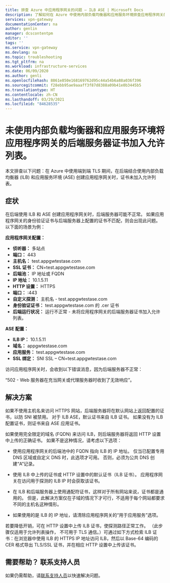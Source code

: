 ```yaml
---
title: 排查 Azure 中应用程序网关的问题 – ILB ASE | Microsoft Docs
description: 了解如何在 Azure 中使用内部负载均衡器和应用服务环境排查应用程序网关的问题
services: vpn-gateway
documentationCenter: na
author: genlin
manager: dcscontentpm
editor: ''
tags: ''
ms.service: vpn-gateway
ms.devlang: na
ms.topic: troubleshooting
ms.tgt_pltfrm: na
ms.workload: infrastructure-services
ms.date: 06/09/2020
ms.author: genli
ms.openlocfilehash: 8861e850e168169762d95c44a54b6a88a036f396
ms.sourcegitcommit: f28ebb95ae9aaaff3f87d8388a09b41e0b3445b5
ms.translationtype: HT
ms.contentlocale: zh-CN
ms.lasthandoff: 03/29/2021
ms.locfileid: "84628535"
---
```

# <a name="back-end-server-certificate-is-not-allow-listed-for-an-application-gateway-using-an-internal-load-balancer-with-an-app-service-environment"></a>未使用内部负载均衡器和应用服务环境将应用程序网关的后端服务器证书加入允许列表。

本文排查以下问题：在 Azure 中使用端到端 TLS 期间，在后端结合使用内部负载均衡器 (ILB) 和应用服务环境 (ASE) 创建应用程序网关时，证书未加入允许列表。

## <a name="symptoms"></a>症状

在后端使用 ILB 和 ASE 创建应用程序网关时，后端服务器可能不正常。 如果应用程序网关的身份验证证书与后端服务器上配置的证书不匹配，则会出现此问题。 以下面的场景为例：

**应用程序网关配置：**

- **侦听器：** 多站点
- **端口：** 443
- **主机名：** test.appgwtestase.com
- **SSL 证书：** CN=test.appgwtestase.com
- **后端池：** IP 地址或 FQDN
- **IP 地址：** 10.1.5.11
- **HTTP 设置：** HTTPS
- **端口：** :443
- **自定义探测：** 主机名 - test.appgwtestase.com
- **身份验证证书：** test.appgwtestase.com 的 .cer 证书
- **后端运行状况：** 运行不正常 - 未将应用程序网关的后端服务器证书加入允许列表。

**ASE 配置：**

- **ILB IP：** 10.1.5.11
- **域名：** appgwtestase.com
- **应用服务：** test.appgwtestase.com
- **SSL 绑定：** SNI SSL – CN=test.appgwtestase.com

访问应用程序网关时，会收到以下错误消息，因为后端服务器不正常：

“502 - Web 服务器在充当网关或代理服务器时收到了无效响应”。

## <a name="solution"></a>解决方案

如果不使用主机名来访问 HTTPS 网站，后端服务器将在默认网站上返回配置的证书，以防 SNI 被禁用。 对于 ILB ASE，默认证书来自 ILB 证书。 如果没有为 ILB 配置证书，则证书来自 ASE 应用证书。

如果使用完全限定的域名 (FQDN) 来访问 ILB，则后端服务器将返回 HTTP 设置中上传的正确证书。 如果不是这种情况，请考虑以下选项：

- 使用应用程序网关的后端池中的 FQDN 指向 ILB 的 IP 地址。 仅当已配置专用 DNS 区域或自定义 DNS 时，此选项才可用。 否则，必须为公共 DNS 创建“A”记录。

- 使用 ILB 中上传的证书或 HTTP 设置中的默认证书（ILB 证书）。 应用程序网关在访问用于探测的 ILB IP 时会获取该证书。

- 在 ILB 和后端服务器上使用通配符证书，这样对于所有网站来说，证书都是通用的。 但是，此解决方案仅在子域的情况下才可行，不适用于每个网站都要求不同的主机名这种情形。

- 如果使用的是 ILB 的 IP 地址，请清除应用程序网关的“用于应用服务”选项。

若要降低开销，可在 HTTP 设置中上传 ILB 证书，使探测路径正常工作。 （此步骤仅适用于允许列表操作， 不可用于 TLS 通信。）可通过如下方式检索 ILB 证书：在浏览器中使用 ILB 的 HTTPS IP 地址访问 ILB，然后以 Base-64 编码的 CER 格式导出 TLS/SSL 证书，并在相应 HTTP 设置中上传该证书。

## <a name="need-help-contact-support"></a>需要帮助？ 联系支持人员

如果仍需帮助，请[联系支持人员](https://portal.azure.com/?#blade/Microsoft_Azure_Support/HelpAndSupportBlade)以快速解决问题。
